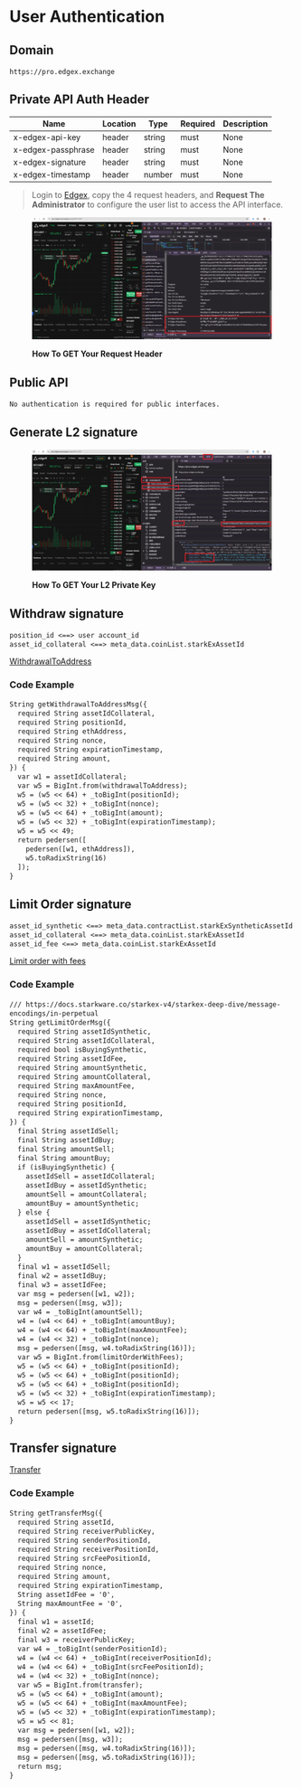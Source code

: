 # User Authentication

## Domain

```text
https://pro.edgex.exchange
```

## Private API Auth Header

| Name               | Location | Type    | Required | Description              |
| ------------------ | -------- | ------- | -------- | ------------------------ |
| x-edgex-api-key    | header   | string  | must     | None                     |
| x-edgex-passphrase | header   | string  | must     | None                     |
| x-edgex-signature  | header   | string  | must     | None                     |
| x-edgex-timestamp  | header   | number  | must     | None                     |

> Login to [Edgex](https://pro.edgex.exchange/trade/BTCUSDT), copy the 4 request headers, and **Request The Administrator** to configure the user list to access the API interface.

<figure><img src="../.gitbook/assets/request_header.png" alt=""><figcaption><p><strong>How To GET Your Request Header</strong></p></figcaption></figure>

## Public API

```text
No authentication is required for public interfaces.
```


## Generate L2 signature

<figure><img src="../.gitbook/assets/private_key.png" alt=""><figcaption><p><strong>How To GET Your L2 Private Key</strong></p></figcaption></figure>



## Withdraw signature 

```text
position_id <==> user account_id
asset_id_collateral <==> meta_data.coinList.starkExAssetId
```

[WithdrawalToAddress](https://docs.starkware.co/starkex/api/perpetual/transactions.html#services.perpetual.api.gateway.transactions.WithdrawalToAddress)

###  Code Example

``` 
String getWithdrawalToAddressMsg({
  required String assetIdCollateral,
  required String positionId,
  required String ethAddress,
  required String nonce,
  required String expirationTimestamp,
  required String amount,
}) {
  var w1 = assetIdCollateral;
  var w5 = BigInt.from(withdrawalToAddress);
  w5 = (w5 << 64) + _toBigInt(positionId);
  w5 = (w5 << 32) + _toBigInt(nonce);
  w5 = (w5 << 64) + _toBigInt(amount);
  w5 = (w5 << 32) + _toBigInt(expirationTimestamp);
  w5 = w5 << 49;
  return pedersen([
    pedersen([w1, ethAddress]),
    w5.toRadixString(16)
  ]);
}
```


## Limit Order signature

```text
asset_id_synthetic <==> meta_data.contractList.starkExSyntheticAssetId
asset_id_collateral <==> meta_data.coinList.starkExAssetId
asset_id_fee <==> meta_data.coinList.starkExAssetId
```

[Limit order with fees](https://docs.starkware.co/starkex/perpetual/signature_construction_perpetual.html#limit_order_with_fees)

###  Code Example

```code
/// https://docs.starkware.co/starkex-v4/starkex-deep-dive/message-encodings/in-perpetual
String getLimitOrderMsg({
  required String assetIdSynthetic,
  required String assetIdCollateral,
  required bool isBuyingSynthetic,
  required String assetIdFee,
  required String amountSynthetic,
  required String amountCollateral,
  required String maxAmountFee,
  required String nonce,
  required String positionId,
  required String expirationTimestamp,
}) {
  final String assetIdSell;
  final String assetIdBuy;
  final String amountSell;
  final String amountBuy;
  if (isBuyingSynthetic) {
    assetIdSell = assetIdCollateral;
    assetIdBuy = assetIdSynthetic;
    amountSell = amountCollateral;
    amountBuy = amountSynthetic;
  } else {
    assetIdSell = assetIdSynthetic;
    assetIdBuy = assetIdCollateral;
    amountSell = amountSynthetic;
    amountBuy = amountCollateral;
  }
  final w1 = assetIdSell;
  final w2 = assetIdBuy;
  final w3 = assetIdFee;
  var msg = pedersen([w1, w2]);
  msg = pedersen([msg, w3]);
  var w4 = _toBigInt(amountSell);
  w4 = (w4 << 64) + _toBigInt(amountBuy);
  w4 = (w4 << 64) + _toBigInt(maxAmountFee);
  w4 = (w4 << 32) + _toBigInt(nonce);
  msg = pedersen([msg, w4.toRadixString(16)]);
  var w5 = BigInt.from(limitOrderWithFees);
  w5 = (w5 << 64) + _toBigInt(positionId);
  w5 = (w5 << 64) + _toBigInt(positionId);
  w5 = (w5 << 64) + _toBigInt(positionId);
  w5 = (w5 << 32) + _toBigInt(expirationTimestamp);
  w5 = w5 << 17;
  return pedersen([msg, w5.toRadixString(16)]);
}
```

## Transfer signature

[Transfer](https://docs.starkware.co/starkex/perpetual/signature_construction_perpetual.html#transfer_with_fees)

###  Code Example

```code
String getTransferMsg({
  required String assetId,
  required String receiverPublicKey,
  required String senderPositionId,
  required String receiverPositionId,
  required String srcFeePositionId,
  required String nonce,
  required String amount,
  required String expirationTimestamp,
  String assetIdFee = '0',
  String maxAmountFee = '0',
}) {
  final w1 = assetId;
  final w2 = assetIdFee;
  final w3 = receiverPublicKey;
  var w4 = _toBigInt(senderPositionId);
  w4 = (w4 << 64) + _toBigInt(receiverPositionId);
  w4 = (w4 << 64) + _toBigInt(srcFeePositionId);
  w4 = (w4 << 32) + _toBigInt(nonce);
  var w5 = BigInt.from(transfer);
  w5 = (w5 << 64) + _toBigInt(amount);
  w5 = (w5 << 64) + _toBigInt(maxAmountFee);
  w5 = (w5 << 32) + _toBigInt(expirationTimestamp);
  w5 = w5 << 81;
  var msg = pedersen([w1, w2]);
  msg = pedersen([msg, w3]);
  msg = pedersen([msg, w4.toRadixString(16)]);
  msg = pedersen([msg, w5.toRadixString(16)]);
  return msg;
}
```